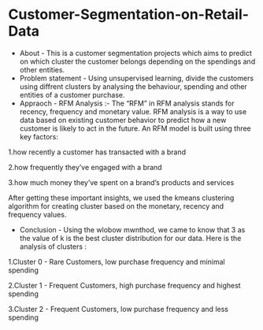 # Customer-Segmentation-on-Retail-Data
* About - This is a customer segmentation projects which aims to predict on which cluster the customer belongs depending on the spendings and other entities.
* Problem statement -  Using unsupervised learning, divide the customers using diffrent clusters by analysing the behaviour, spending and other entities of a customer purchase.
* Appraoch - RFM Analysis :- The “RFM” in RFM analysis stands for recency, frequency and monetary value. RFM analysis is a way to use data based on existing customer behavior to predict how a new customer is likely to act in the future. An RFM model is built using three key factors:

1.how recently a customer has transacted with a brand

2.how frequently they’ve engaged with a brand

3.how much money they’ve spent on a brand’s products and services

After getting these important insights,  we used the kmeans clustering algorithm for creating cluster based on the monetary, recency and frequency values.

* Conclusion - Using the wlobow mwnthod, we came to know that 3 as the value of k is the best cluster distribution for our data. Here is the analysis of clusters : 

1.Cluster 0 - Rare Customers, low purchase frequency and minimal spending

2.Cluster 1 - Frequent Customers, high purchase frequency and highest spending

3.Cluster 2 - Frequent Customers, low purchase frequency and less spending
